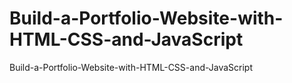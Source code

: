 # Build-a-Portfolio-Website-with-HTML-CSS-and-JavaScript
Build-a-Portfolio-Website-with-HTML-CSS-and-JavaScript
